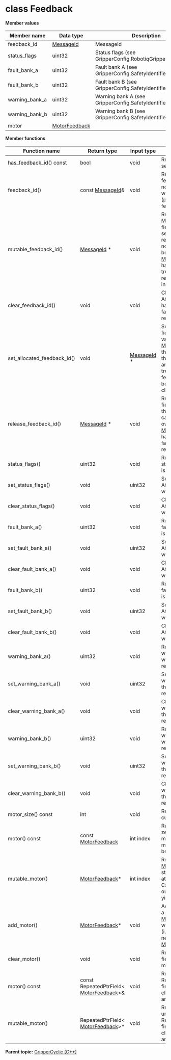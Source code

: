 # class Feedback

 **Member values** 

|Member name|Data type|Description|
|-----------|---------|-----------|
|feedback\_id| [MessageId](MessageId.md#)|MessageId|
|status\_flags|uint32|Status flags \(see GripperConfig.RobotiqGripperStatusFlags\)|
|fault\_bank\_a|uint32|Fault bank A \(see GripperConfig.SafetyIdentifier\)|
|fault\_bank\_b|uint32|Fault bank B \(see GripperConfig.SafetyIdentifier\)|
|warning\_bank\_a|uint32|Warning bank A \(see GripperConfig.SafetyIdentifier\)|
|warning\_bank\_b|uint32|Warning bank B \(see GripperConfig.SafetyIdentifier\)|
|motor| [MotorFeedback](MotorFeedback.md#)| |

 **Member functions** 

|Function name|Return type|Input type|Description|
|-------------|-----------|----------|-----------|
|has\_feedback\_id\(\) const|bool|void|Returns true if feedback\_id is set.|
|feedback\_id\(\)|const [MessageId](MessageId.md#)&|void|Returns the current value of feedback\_id. If feedback\_id is not set, returns a [MessageId](MessageId.md#) with none of its fields set \(possibly feedback\_id::default\_instance\(\)\).|
|mutable\_feedback\_id\(\)| [MessageId](MessageId.md#) \*|void|Returns a pointer to the mutable [MessageId](MessageId.md#) object that stores the field's value. If the field was not set prior to the call, then the returned [MessageId](MessageId.md#) will have none of its fields set \(i.e. it will be identical to a newly-allocated [MessageId](MessageId.md#)\). After calling this, has\_feedback\_id\(\) will return true and feedback\_id\(\) will return a reference to the same instance of [MessageId](MessageId.md#).|
|clear\_feedback\_id\(\)|void|void|Clears the value of the field. After calling this, has\_feedback\_id\(\) will return false and feedback\_id\(\) will return the default value.|
|set\_allocated\_feedback\_id\(\)|void| [MessageId](MessageId.md#) \*|Sets the [MessageId](MessageId.md#) object to the field and frees the previous field value if it exists. If the [MessageId](MessageId.md#) pointer is not NULL, the message takes ownership of the allocated [MessageId](MessageId.md#) object and has\_ [MessageId](MessageId.md#)\(\) will return true. Otherwise, if the feedback\_id is NULL, the behavior is the same as calling clear\_feedback\_id\(\).|
|release\_feedback\_id\(\)| [MessageId](MessageId.md#) \*|void|Releases the ownership of the field and returns the pointer of the [MessageId](MessageId.md#) object. After calling this, caller takes the ownership of the allocated [MessageId](MessageId.md#) object, has\_feedback\_id\(\) will return false, and feedback\_id\(\) will return the default value.|
|status\_flags\(\)|uint32|void|Returns the current value of status\_flags. If the status\_flags is not set, returns 0.|
|set\_status\_flags\(\)|void|uint32|Sets the value of status\_flags. After calling this, status\_flags\(\) will return value.|
|clear\_status\_flags\(\)|void|void|Clears the value of status\_flags. After calling this, status\_flags\(\) will return 0.|
|fault\_bank\_a\(\)|uint32|void|Returns the current value of fault\_bank\_a. If the fault\_bank\_a is not set, returns 0.|
|set\_fault\_bank\_a\(\)|void|uint32|Sets the value of fault\_bank\_a. After calling this, fault\_bank\_a\(\) will return value.|
|clear\_fault\_bank\_a\(\)|void|void|Clears the value of fault\_bank\_a. After calling this, fault\_bank\_a\(\) will return 0.|
|fault\_bank\_b\(\)|uint32|void|Returns the current value of fault\_bank\_b. If the fault\_bank\_b is not set, returns 0.|
|set\_fault\_bank\_b\(\)|void|uint32|Sets the value of fault\_bank\_b. After calling this, fault\_bank\_b\(\) will return value.|
|clear\_fault\_bank\_b\(\)|void|void|Clears the value of fault\_bank\_b. After calling this, fault\_bank\_b\(\) will return 0.|
|warning\_bank\_a\(\)|uint32|void|Returns the current value of warning\_bank\_a. If the warning\_bank\_a is not set, returns 0.|
|set\_warning\_bank\_a\(\)|void|uint32|Sets the value of warning\_bank\_a. After calling this, warning\_bank\_a\(\) will return value.|
|clear\_warning\_bank\_a\(\)|void|void|Clears the value of warning\_bank\_a. After calling this, warning\_bank\_a\(\) will return 0.|
|warning\_bank\_b\(\)|uint32|void|Returns the current value of warning\_bank\_b. If the warning\_bank\_b is not set, returns 0.|
|set\_warning\_bank\_b\(\)|void|uint32|Sets the value of warning\_bank\_b. After calling this, warning\_bank\_b\(\) will return value.|
|clear\_warning\_bank\_b\(\)|void|void|Clears the value of warning\_bank\_b. After calling this, warning\_bank\_b\(\) will return 0.|
|motor\_size\(\) const|int|void|Returns the number of elements currently in the field.|
|motor\(\) const|const [MotorFeedback](MotorFeedback.md#)|int index|Returns the element at the given zero-based index. Calling this method with index outside of \[0, motor\_size\(\)\) yields undefined behavior.|
|mutable\_motor\(\)| [MotorFeedback](MotorFeedback.md#)\*|int index|Returns a pointer to the mutable [MotorFeedback](MotorFeedback.md#) object that stores the value of the element at the given zero-based index. Calling this method with index outside of \[0, motor\_size\(\)\) yields undefined behavior.|
|add\_motor\(\)| [MotorFeedback](MotorFeedback.md#)\*|void|Adds a new element and returns a pointer to it. The returned [MotorFeedback](MotorFeedback.md#) is mutable and will have none of its fields set \(i.e. it will be identical to a newly-allocated [MotorFeedback](MotorFeedback.md#)\).|
|clear\_motor\(\)|void|void|Removes all elements from the field. After calling this, motor\_size\(\) will return zero.|
|motor\(\) const|const RepeatedPtrField< [MotorFeedback](MotorFeedback.md#)\>&|void|Returns the underlying RepeatedPtrField that stores the field's elements. This container class provides STL-like iterators and other methods.|
|mutable\_motor\(\)|RepeatedPtrField< [MotorFeedback](MotorFeedback.md#)\>\*|void|Returns a pointer to the underlying mutable RepeatedPtrField that stores the field's elements. This container class provides STL-like iterators and other methods.|

**Parent topic:** [GripperCyclic \(C++\)](../../summary_pages/GripperCyclic.md)

